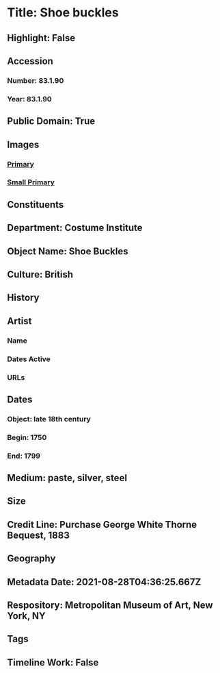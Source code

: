 # Title: Shoe buckles
## Highlight: False
## Accession
### Number: 83.1.90
### Year: 83.1.90
## Public Domain: True
## Images
### [Primary](https://images.metmuseum.org/CRDImages/ci/original/83.1.90.jpg)
### [Small Primary](https://images.metmuseum.org/CRDImages/ci/web-large/83.1.90.jpg)
## Constituents
## Department: Costume Institute
## Object Name: Shoe Buckles
## Culture: British
## History
## Artist
### Name
### Dates Active
### URLs
## Dates
### Object: late 18th century
### Begin: 1750
### End: 1799
## Medium: paste, silver, steel
## Size
## Credit Line: Purchase George White Thorne Bequest, 1883
## Geography
## Metadata Date: 2021-08-28T04:36:25.667Z
## Respository: Metropolitan Museum of Art, New York, NY
## Tags
## Timeline Work: False